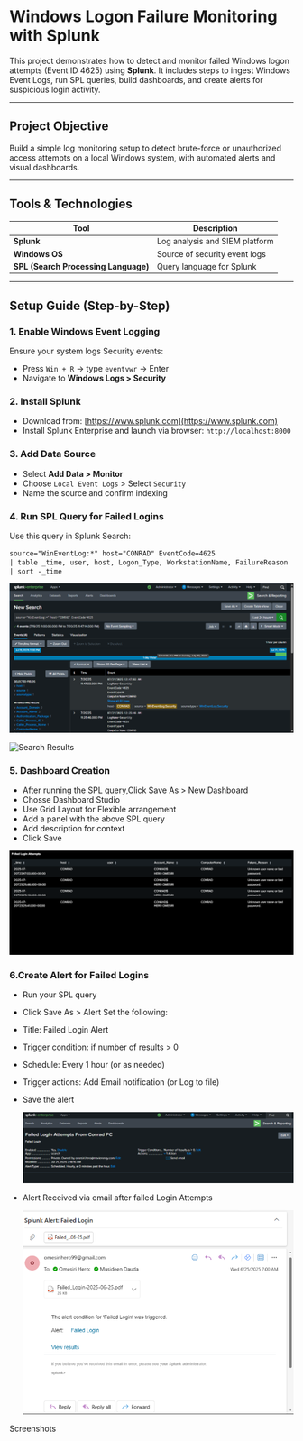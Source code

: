 # Windows Logon Failure Monitoring with Splunk

This project demonstrates how to detect and monitor failed Windows logon attempts (Event ID 4625) using **Splunk**. It includes steps to ingest Windows Event Logs, run SPL queries, build dashboards, and create alerts for suspicious login activity.

---

## Project Objective

Build a simple log monitoring setup to detect brute-force or unauthorized access attempts on a local Windows system, with automated alerts and visual dashboards.

---

## Tools & Technologies

| Tool         | Description                     |
|--------------|---------------------------------|
| **Splunk**   | Log analysis and SIEM platform  |
| **Windows OS** | Source of security event logs   |
| **SPL (Search Processing Language)** | Query language for Splunk |

---

## Setup Guide (Step-by-Step)

### 1. Enable Windows Event Logging
Ensure your system logs Security events:
- Press `Win + R` → type `eventvwr` → Enter
- Navigate to **Windows Logs > Security**

### 2. Install Splunk
- Download from: [https://www.splunk.com](https://www.splunk.com)
- Install Splunk Enterprise and launch via browser: `http://localhost:8000`

### 3. Add Data Source
- Select **Add Data > Monitor**
- Choose `Local Event Logs` > Select `Security`
- Name the source and confirm indexing

### 4. Run SPL Query for Failed Logins
Use this query in Splunk Search:

```spl
source="WinEventLog:*" host="CONRAD" EventCode=4625
| table _time, user, host, Logon_Type, WorkstationName, FailureReason
| sort -_time
 ```
![Search Results](images/spl1.png)


![Search Results](images/spl12.png)

### 5. Dashboard Creation
- After running the SPL query,Click Save As > New Dashboard
- Chosse Dashboard Studio
- Use Grid Layout for Flexible arrangement
- Add a panel with the above SPL query
- Add description for context
- Click Save
  
![Dashboard View](images/Dashboard.png)
  
### 6.Create Alert for Failed Logins
- Run your SPL query
- Click Save As > Alert
Set the following:
- Title: Failed Login Alert
- Trigger condition: if number of results > 0
- Schedule: Every 1 hour (or as needed)
- Trigger actions: Add Email notification (or Log to file)
- Save the alert

  ![Alert Setup](images/alert.png)
  
- Alert Received via email after failed Login Attempts
  
  ![Alert Setup](images/alert_email.png)

Screenshots





